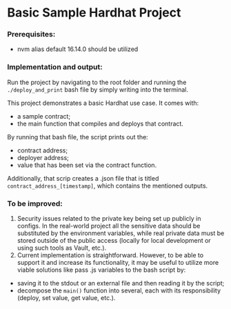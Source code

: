# Basic Sample Hardhat Project


### Prerequisites: 
 - nvm alias default 16.14.0 should be utilized

### Implementation and output:

Run the project by navigating to the root folder and running the `./deploy_and_print` bash file by simply writing into the terminal.

This project demonstrates a basic Hardhat use case. It comes with:
 - a sample contract;
 - the main function that compiles and deploys that contract.

By running that bash file, the script prints out the:
 - contract address;
 - deployer address;
 - value that has been set via the contract function.

Additionally, that scrip creates a .json file that is titled `contract_address_[timestamp]`, which contains the mentioned outputs.

### To be improved:

1. Security issues related to the private key being set up publicly in configs. In the real-world project all the sensitive data should be substituted by the environment variables, while real private data must be stored outside of the public access (locally for local development or using such tools as Vault, etc.).
2. Current implementation is straightforward. However, to be able to support it and increase its functionality, it may be useful to utilize more viable solutions like pass .js variables to the bash script by:
 - saving it to the stdout or an external file and then reading it by the script; 
 - decompose the `main()` function into several, each with its responsibility (deploy, set value, get value, etc.).
